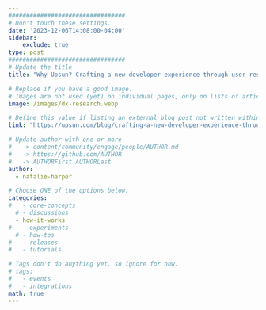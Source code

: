 ```yaml
---
#################################
# Don't touch these settings.
date: '2023-12-06T14:08:00-04:00'
sidebar:
    exclude: true
type: post
#################################
# Update the title
title: "Why Upsun? Crafting a new developer experience through user research"

# Replace if you have a good image. 
# Images are not used (yet) on individual pages, only on lists of articles.
image: /images/dx-research.webp

# Define this value if listing an external blog post not written within this site.
link: "https://upsun.com/blog/crafting-a-new-developer-experience-through-user-research/"

# Update author with one or more
#   -> content/community/engage/people/AUTHOR.md
#   -> https://github.com/AUTHOR
#   -> AUTHORFirst AUTHORLast
author:
  - natalie-harper

# Choose ONE of the options below:
categories:
#   - core-concepts
  # - discussions
  - how-it-works
#   - experiments
  # - how-tos
#   - releases
#   - tutorials

# Tags don't do anything yet, so ignore for now.
# tags:
#   - events
#   - integrations
math: true
---
```

